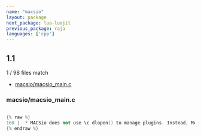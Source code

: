 ```yaml
---
name: "macsio"
layout: package
next_package: lua-luajit
previous_package: raja
languages: ['cpp']
---
```

## 1.1
1 / 98 files match

 - [macsio/macsio_main.c](#macsiomacsio_mainc)

### macsio/macsio_main.c

```cpp

{% raw %}
160 |  * MACSio does not use \c dlopen() to manage plugins. Instead, MACSio uses a \em static approach
{% endraw %}

```